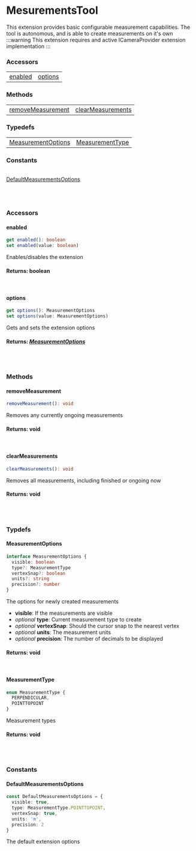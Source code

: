 # MesurementsTool
This extension provides basic configurable measurement capabilities. The tool is autonomous, and is able to create measurements on it's own
:::warning
This extension requires and active ICameraProvider extension implementation
:::

### <h3>Accessors</h3>
|  	|   |  
|---    |---     
| [enabled](/viewer/measurements-tool-api.md#enabled) | [options](/viewer/measurements-tool-api.md#options) 



### <h3>Methods</h3>
|  	| 	| 	
|---	|---	
| [removeMeasurement](/viewer/measurements-tool-api.md#removemeasurement) | [clearMeasurements](/viewer/measurements-tool-api.md#clearmeasurements) 


### <h3>Typedefs</h3>
|  	| 	| 	
|---	|---	
| [MeasurementOptions](/viewer/measurements-tool-api.md#measurementoptions) | [MeasurementType](/viewer/measurements-tool-api.md#measurementtype) 


### <h3>Constants</h3>
|  	| 	
|---	
[DefaultMeasurementsOptions](/viewer/speckle-renderer-api.md#defaultmeasurementsoptions)

<br><br>

### <h3>Accessors</h3>

#### <b>enabled</b>
```ts
get enabled(): boolean
set enabled(value: boolean)
```
Enables/disables the extension

#### Returns: boolean

<br>

#### <b>options</b>
```ts
get options(): MeasurementOptions
set options(value: MeasurementOptions)
```
Gets and sets the extension options
#### Returns: [*MeasurementOptions*](/viewer/speckle-renderer-api.md#defaultmeasurementsoptions)

<br>
<br>

### <h3>Methods</h3>
#### <b>removeMeasurement</b>
```ts
removeMeasurement(): void
```
Removes any currently ongoing measurements  
#### Returns: void

<br>

#### <b>clearMeasurements</b>
```ts
clearMeasurements(): void
```
Removes all measurements, including finished or ongoing now 
#### Returns: void


<br>
<br>

### <h3>Typdefs</h3>
#### <b>MeasurementOptions</b>
```ts
interface MeasurementOptions {
  visible: boolean
  type?: MeasurementType
  vertexSnap?: boolean
  units?: string
  precision?: number
}
```
The options for newly created measurements
- **visible**: If the measurements are visible
- *optional* **type**: Current measurement type to create 
- *optional* **vertexSnap**: Should the cursor snap to the nearest vertex
- *optional* **units**: The measurement units
- *optional* **precision**: The number of decimals to be displayed
#### Returns: void

<br>

#### <b>MeasurementType</b>
```ts
enum MeasurementType {
  PERPENDICULAR,
  POINTTOPOINT
}
```
Measurement types
#### Returns: void

<br>
<br>

### <h3>Constants</h3>
#### <b>DefaultMeasurementsOptions</b>
```ts
const DefaultMeasurementsOptions = {
  visible: true,
  type: MeasurementType.POINTTOPOINT,
  vertexSnap: true,
  units: 'm',
  precision: 2
}
```
The default extension options